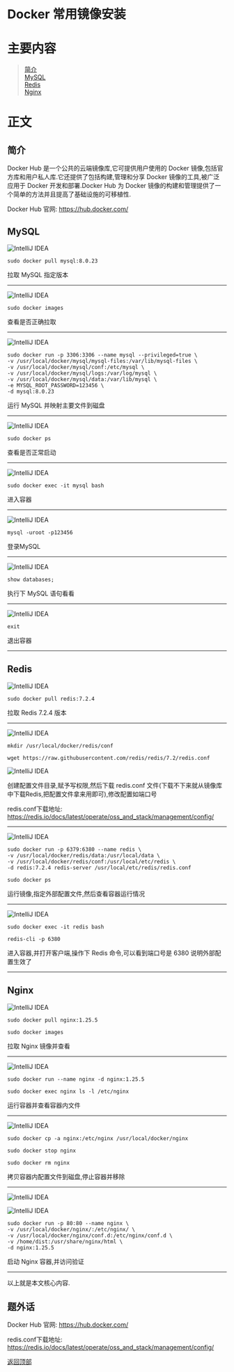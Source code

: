 # Docker 常用镜像安装

# 主要内容

> [简介](#简介)  
> [MySQL](#mysql)  
> [Redis](#redis)  
> [Nginx](#nginx)  

# 正文

## 简介

Docker Hub 是一个公共的云端镜像库,它可提供用户使用的 Docker 镜像,包括官方库和用户私人库.它还提供了包括构建,管理和分享 Docker 镜像的工具,被广泛
应用于 Docker 开发和部署.Docker Hub 为 Docker 镜像的构建和管理提供了一个简单的方法并且提高了基础设施的可移植性.

Docker Hub 官网: https://hub.docker.com/

## MySQL

![IntelliJ IDEA](0014_docker_software/001.png)

```shell
sudo docker pull mysql:8.0.23
```

拉取 MySQL 指定版本

----

![IntelliJ IDEA](0014_docker_software/002.png)

```shell
sudo docker images
```

查看是否正确拉取

----

![IntelliJ IDEA](0014_docker_software/003.png)

```shell
sudo docker run -p 3306:3306 --name mysql --privileged=true \
-v /usr/local/docker/mysql/mysql-files:/var/lib/mysql-files \
-v /usr/local/docker/mysql/conf:/etc/mysql \
-v /usr/local/docker/mysql/logs:/var/log/mysql \
-v /usr/local/docker/mysql/data:/var/lib/mysql \
-e MYSQL_ROOT_PASSWORD=123456 \
-d mysql:8.0.23
```

运行 MySQL 并映射主要文件到磁盘

----

![IntelliJ IDEA](0014_docker_software/004.png)

```shell
sudo docker ps
```

查看是否正常启动

----

![IntelliJ IDEA](0014_docker_software/005.png)

```shell
sudo docker exec -it mysql bash
```

进入容器

----

![IntelliJ IDEA](0014_docker_software/006.png)


```shell
mysql -uroot -p123456
```

登录MySQL

----

![IntelliJ IDEA](0014_docker_software/007.png)

```shell
show databases;
```

执行下 MySQL 语句看看

----

![IntelliJ IDEA](0014_docker_software/008.png)

```shell
exit
```

退出容器

----

## Redis

![IntelliJ IDEA](0014_docker_software/009.png)

```shell
sudo docker pull redis:7.2.4
```

拉取 Redis 7.2.4 版本

----

![IntelliJ IDEA](0014_docker_software/010.png)

```shell
mkdir /usr/local/docker/redis/conf
```

```shell
wget https://raw.githubusercontent.com/redis/redis/7.2/redis.conf
```

![IntelliJ IDEA](0014_docker_software/011.png)

创建配置文件目录,赋予写权限,然后下载 redis.conf 文件(下载不下来就从镜像库中下载Redis,把配置文件拿来用即可),修改配置如端口号

redis.conf下载地址: https://redis.io/docs/latest/operate/oss_and_stack/management/config/

----

![IntelliJ IDEA](0014_docker_software/012.png)

```shell
sudo docker run -p 6379:6380 --name redis \
-v /usr/local/docker/redis/data:/usr/local/data \
-v /usr/local/docker/redis/conf:/usr/local/etc/redis \
-d redis:7.2.4 redis-server /usr/local/etc/redis/redis.conf
```
```shell
sudo docker ps
```

运行镜像,指定外部配置文件,然后查看容器运行情况

----

![IntelliJ IDEA](0014_docker_software/013.png)

```shell
sudo docker exec -it redis bash
```
```shell
redis-cli -p 6380
```

进入容器,并打开客户端,操作下 Redis 命令,可以看到端口号是 6380 说明外部配置生效了

----

## Nginx

![IntelliJ IDEA](0014_docker_software/014.png)

```shell
sudo docker pull nginx:1.25.5
```

```shell
sudo docker images
```

拉取 Nginx 镜像并查看

----

![IntelliJ IDEA](0014_docker_software/015.png)

```shell
sudo docker run --name nginx -d nginx:1.25.5
```

```shell
sudo docker exec nginx ls -l /etc/nginx
```

运行容器并查看容器内文件

----

![IntelliJ IDEA](0014_docker_software/016.png)

```shell
sudo docker cp -a nginx:/etc/nginx /usr/local/docker/nginx
```

```shell
sudo docker stop nginx
```

```shell
sudo docker rm nginx
```

拷贝容器内配置文件到磁盘,停止容器并移除

----

![IntelliJ IDEA](0014_docker_software/017.png)

![IntelliJ IDEA](0014_docker_software/018.png)

```shell
sudo docker run -p 80:80 --name nginx \
-v /usr/local/docker/nginx/:/etc/nginx/ \
-v /usr/local/docker/nginx/conf.d:/etc/nginx/conf.d \
-v /home/dist:/usr/share/nginx/html \
-d nginx:1.25.5
```

启动 Nginx 容器,并访问验证

----

以上就是本文核心内容.

## 题外话

Docker Hub 官网: https://hub.docker.com/

redis.conf下载地址: https://redis.io/docs/latest/operate/oss_and_stack/management/config/

[返回顶部](#主要内容)

